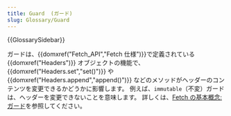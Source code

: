 ```yaml
---
title: Guard  (ガード)
slug: Glossary/Guard
---
```


{{GlossarySidebar}}

ガードは、{{domxref("Fetch_API","Fetch 仕様")}}で定義されている {{domxref("Headers")}} オブジェクトの機能で、{{domxref("Headers.set","set()")}} や {{domxref("Headers.append","append()")}} などのメソッドがヘッダーのコンテンツを変更できるかどうかに影響します。 例えば、`immutable`（不変）ガードは、ヘッダーを変更できないことを意味します。 詳しくは、[Fetch の基本概念: ガード](/ja/docs/Web/API/Fetch_API/Basic_concepts#Guard)を参照してください。
